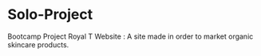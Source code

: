 # Solo-Project
Bootcamp Project
 Royal T Website : A site made in order to market organic skincare products.

